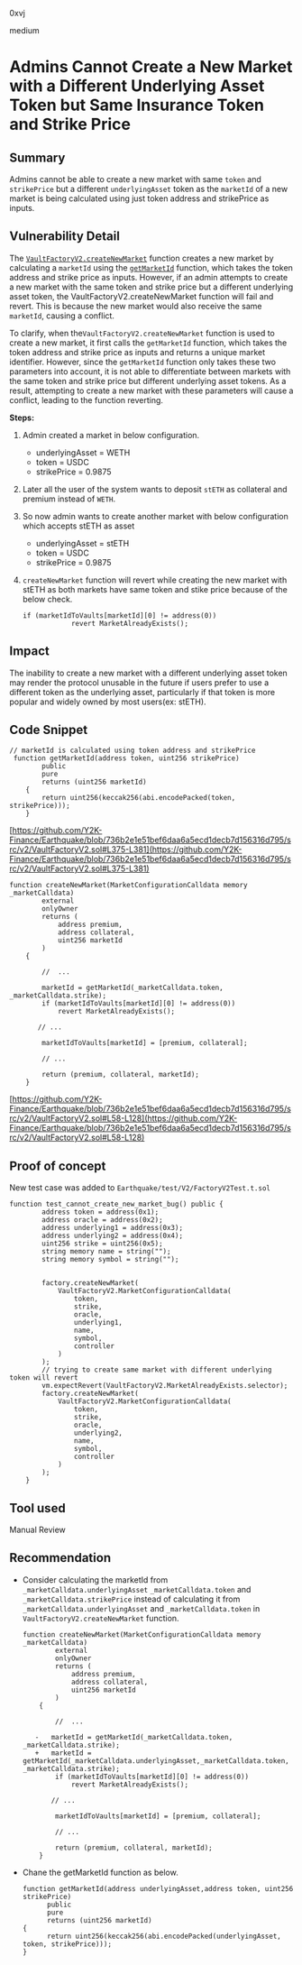 0xvj

medium

# Admins Cannot Create a New Market with a Different Underlying Asset Token but Same Insurance Token and Strike Price

## Summary
Admins cannot be able to create a new market with same `token` and `strikePrice` but a different `underlyingAsset` token as the `marketId` of a new market is being calculated using just token address and strikePrice as inputs.

## Vulnerability Detail

The [`VaultFactoryV2.createNewMarket`](https://github.com/Y2K-Finance/Earthquake/blob/736b2e1e51bef6daa6a5ecd1decb7d156316d795/src/v2/VaultFactoryV2.sol#L58-L128) function creates a new market by calculating a `marketId` using the [`getMarketId`](https://github.com/Y2K-Finance/Earthquake/blob/736b2e1e51bef6daa6a5ecd1decb7d156316d795/src/v2/VaultFactoryV2.sol#L375-L381) function, which takes the token address and strike price as inputs. However, if an admin attempts to create a new market with the same token and strike price but a different underlying asset token, the VaultFactoryV2.createNewMarket  function will fail and revert. This is because the new market would also receive the same `marketId`, causing a conflict.

To clarify, when the`VaultFactoryV2.createNewMarket` function is used to create a new market, it first calls the `getMarketId` function, which takes the token address and strike price as inputs and returns a unique market identifier. However, since the `getMarketId` function only takes these two parameters into account, it is not able to differentiate between markets with the same token and strike price but different underlying asset tokens. As a result, attempting to create a new market with these parameters will cause a conflict, leading to the function reverting.

**Steps:**

1. Admin created a market in below configuration.
      - underlyingAsset = WETH
      -  token = USDC
      - strikePrice = 0.9875
 
4. Later all the user of the system wants to deposit `stETH` as collateral and premium instead of `WETH`.
5. So now admin wants to create another market with below configuration which accepts stETH as asset
      - underlyingAsset = stETH
      -  token = USDC
      - strikePrice = 0.9875
 
6. `createNewMarket` function will revert while creating the new market with stETH as both markets have same token and stike price because of the below check.
    ```solidity
    if (marketIdToVaults[marketId][0] != address(0))
                revert MarketAlreadyExists();
    ```

## Impact

The inability to create a new market with a different underlying asset token may render the protocol unusable in the future if users prefer to use a different token as the underlying asset, particularly if that token is more popular and widely owned by most users(ex: stETH).



## Code Snippet
```solidity
// marketId is calculated using token address and strikePrice
 function getMarketId(address token, uint256 strikePrice)
        public
        pure
        returns (uint256 marketId)
    {
        return uint256(keccak256(abi.encodePacked(token, strikePrice)));
    }
```
[https://github.com/Y2K-Finance/Earthquake/blob/736b2e1e51bef6daa6a5ecd1decb7d156316d795/src/v2/VaultFactoryV2.sol#L375-L381](https://github.com/Y2K-Finance/Earthquake/blob/736b2e1e51bef6daa6a5ecd1decb7d156316d795/src/v2/VaultFactoryV2.sol#L375-L381)
```solidity
function createNewMarket(MarketConfigurationCalldata memory _marketCalldata)
        external
        onlyOwner
        returns (
            address premium,
            address collateral,
            uint256 marketId
        )
    {
        
        //  ...

        marketId = getMarketId(_marketCalldata.token, _marketCalldata.strike);
        if (marketIdToVaults[marketId][0] != address(0))
            revert MarketAlreadyExists();

       // ...
       
        marketIdToVaults[marketId] = [premium, collateral];

        // ...

        return (premium, collateral, marketId);
    }
```
[https://github.com/Y2K-Finance/Earthquake/blob/736b2e1e51bef6daa6a5ecd1decb7d156316d795/src/v2/VaultFactoryV2.sol#L58-L128](https://github.com/Y2K-Finance/Earthquake/blob/736b2e1e51bef6daa6a5ecd1decb7d156316d795/src/v2/VaultFactoryV2.sol#L58-L128)


## Proof of concept
New test case was added to `Earthquake/test/V2/FactoryV2Test.t.sol`

```solidity
function test_cannot_create_new_market_bug() public {
        address token = address(0x1);
        address oracle = address(0x2);
        address underlying1 = address(0x3);
        address underlying2 = address(0x4);
        uint256 strike = uint256(0x5);
        string memory name = string("");
        string memory symbol = string("");


        factory.createNewMarket(
            VaultFactoryV2.MarketConfigurationCalldata(
                token,
                strike,
                oracle,
                underlying1,
                name,
                symbol,
                controller
            )
        );
        // trying to create same market with different underlying token will revert
        vm.expectRevert(VaultFactoryV2.MarketAlreadyExists.selector);
        factory.createNewMarket(
            VaultFactoryV2.MarketConfigurationCalldata(
                token,
                strike,
                oracle,
                underlying2,
                name,
                symbol,
                controller
            )
        ); 
    }

```

## Tool used

Manual Review

## Recommendation
- Consider calculating the marketId from `_marketCalldata.underlyingAsset` `_marketCalldata.token` and `_marketCalldata.strikePrice` instead of calculating it from `_marketCalldata.underlyingAsset` and `_marketCalldata.token` in `VaultFactoryV2.createNewMarket` function.

  ```solidity
  function createNewMarket(MarketConfigurationCalldata memory _marketCalldata)
          external
          onlyOwner
          returns (
              address premium,
              address collateral,
              uint256 marketId
          )
      {
          
          //  ...
  
     -   marketId = getMarketId(_marketCalldata.token, _marketCalldata.strike);
     +   marketId = getMarketId(_marketCalldata.underlyingAsset,_marketCalldata.token, _marketCalldata.strike);
          if (marketIdToVaults[marketId][0] != address(0))
              revert MarketAlreadyExists();
  
         // ...
         
          marketIdToVaults[marketId] = [premium, collateral];
  
          // ...
  
          return (premium, collateral, marketId);
      }
  ```
- Chane the getMarketId function as below.
    ```solidity
    function getMarketId(address underlyingAsset,address token, uint256 strikePrice)
          public
          pure
          returns (uint256 marketId)
    {
          return uint256(keccak256(abi.encodePacked(underlyingAsset, token, strikePrice)));
    }
    ```
